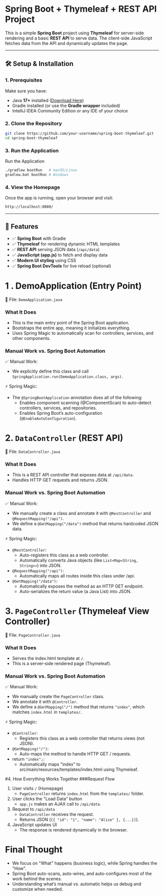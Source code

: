 # Spring Boot + Thymeleaf + REST API Project

This is a simple **Spring Boot** project using **Thymeleaf** for server-side rendering and a basic **REST API** to serve data. The client-side JavaScript fetches data from the API and dynamically updates the page.

---

## 🛠️ Setup & Installation

### **1. Prerequisites**
Make sure you have:
- Java **17+** installed ([Download Here](https://adoptopenjdk.net/))
- Gradle installed (or use the **Gradle wrapper** included)
- IntelliJ IDEA Community Edition or any IDE of your choice

### **2. Clone the Repository**
```sh
git clone https://github.com/your-username/spring-boot-thymeleaf.git
cd spring-boot-thymeleaf
```

### **3. Run the Application**

Run the Application
```sh
./gradlew bootRun   # macOS/Linux
gradlew.bat bootRun # Windows
```

### **4. View the Homepage**

Once the app is running, open your browser and visit:
```sh
http://localhost:8080/
```

---

## 🚀 Features
- ✅ **Spring Boot** with Gradle
- ✅ **Thymeleaf** for rendering dynamic HTML templates
- ✅ **REST API** serving JSON data (`/api/data`)
- ✅ **JavaScript (app.js)** to fetch and display data
- ✅ **Modern UI styling** using CSS
- ✅ **Spring Boot DevTools** for live reload (optional)


# 1 . DemoApplication (Entry Point)

📍 File: `DemoApplication.java`

### What It Does
- This is the main entry point of the Spring Boot application.
- Bootstraps the entire app, meaning it initializes everything.
- Uses Spring Magic to automatically scan for controllers, services, and other components.

### Manual Work vs. Spring Boot Automation

✅ Manual Work:
- We explicitly define this class and call `SpringApplication.run(DemoApplication.class, args)`.

⚡ Spring Magic:
- The `@SpringBootApplication` annotation does all of the following:
  - Enables component scanning (@ComponentScan) to auto-detect controllers, services, and repositories.
  - Enables Spring Boot’s auto-configuration (`@EnableAutoConfiguration`).

# 2. `DataController` (REST API)

📍 File: `DataController.java`

### What It Does
- This is a REST API controller that exposes data at `/api/data`.
- Handles HTTP GET requests and returns JSON.

### Manual Work vs. Spring Boot Automation

✅ Manual Work:
- We manually create a class and annotate it with `@RestController` and `@RequestMapping("/api")`.
- We define a `@GetMapping("/data")` method that returns hardcoded JSON data.

⚡ Spring Magic:

- `@RestController`:
  - Auto-registers this class as a web controller.
  - Automatically converts Java objects (like `List<Map<String, String>>`) into JSON.
- `@RequestMapping("/api")`:
  - Automatically maps all routes inside this class under /api.
- `@GetMapping("/data")`:
  - Automatically exposes the method as an HTTP GET endpoint.
  - Auto-serializes the return value (a Java List) into JSON.

# 3. `PageController` (Thymeleaf View Controller)

📍 File: `PageController.java`

### What It Does
- Serves the index.html template at `/`.
- This is a server-side rendered page (Thymeleaf).

### Manual Work vs. Spring Boot Automation

✅ Manual Work:
- We manually create the `PageController` class.
- We annotate it with `@Controller`.
- We define a `@GetMapping("/")` method that returns `"index"`, which matches `index.html` in `templates/`.

⚡ Spring Magic:
- `@Controller`:
  - Registers this class as a web controller that returns views (not JSON).
- `@GetMapping("/")`:
  - Auto-maps the method to handle HTTP GET / requests.
- return `"index";`:
  - Automatically maps "index" to src/main/resources/templates/index.html using Thymeleaf.

#4. How Everything Works Together
###Request Flow
1. User visits `/` (Homepage)
   - `PageController` returns `index.html` from the `templates/` folder.
2. User clicks the "Load Data" button
   - `app.js` makes an AJAX call to `/api/data`.
3. Request to `/api/data`
   - `DataController` receives the request.
   - Returns JSON (`[{ "id": "1", "name": "Alice" }, {...}]`).
4. JavaScript updates UI
   - The response is rendered dynamically in the browser.

# Final Thought
- We focus on "What" happens (business logic), while Spring handles the "How".
- Spring Boot auto-scans, auto-wires, and auto-configures most of the work behind the scenes.
- Understanding what’s manual vs. automatic helps us debug and customize when needed.